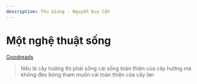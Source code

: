 ```yaml
---
description: Thu Giang - Nguyễn Duy Cần
---
```


# Một nghệ thuật sống

[Goodreads](https://www.goodreads.com/book/show/13609718-m-t-ngh-thu-t-s-ng)

> Nếu là cây hường thì phải sống cái sống toàn thiện của cây hường mà không đèo bóng tham muốn cái toàn thiện của cây lan



